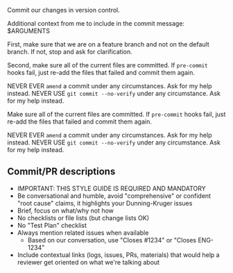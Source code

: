 Commit our changes in version control.

Additional context from me to include in the commit message: $ARGUMENTS

First, make sure that we are on a feature branch and not on the default branch.
If not, stop and ask for clarification.

Second, make sure all of the current files are committed. If `pre-commit` hooks
fail, just re-add the files that failed and commit them again.

NEVER EVER `amend` a commit under any circumstances. Ask for my help instead.
NEVER USE `git commit --no-verify` under any circumstance. Ask for my help
instead.

Make sure all of the current files are committed. If `pre-commit` hooks
fail, just re-add the files that failed and commit them again.

NEVER EVER `amend` a commit under any circumstances. Ask for my help instead.
NEVER USE `git commit --no-verify` under any circumstance. Ask for my help
instead.

## Commit/PR descriptions

- IMPORTANT: THIS STYLE GUIDE IS REQUIRED AND MANDATORY
- Be conversational and humble, avoid "comprehensive" or confident
  "root cause" claims, it highlights your Dunning-Kruger issues
- Brief, focus on what/why not how
- No checklists or file lists (but change lists OK)
- No "Test Plan" checklist
- Always mention related issues when available
  - Based on our conversation, use "Closes #1234" or "Closes ENG-1234"
- Include contextual links (logs, issues, PRs, materials) that would help a
  reviewer get oriented on what we're talking about
